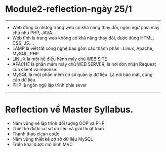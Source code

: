 # Module2-reflection-ngày 25/1
***
- Web động là những trang web có khả năng thay đổi, ngôn ngữ phía máy chủ như PHP, JAVA...
- Web tĩnh là trang web không có khả năng thay đổi,  được dùng HTML, CSS, JS....<br>
- LAMP là viết tắt công nghệ bao gồm các thành phần : Linux, Apache, MySQL, PHP.
- LINUX là một hệ điều hành máy chủ WEB SITE
- APACHE là phần mềm máy chủ WEB SERVER, là nơi đón nhận Request của client và reponse.
- MySQL là một phần mêm cơ sở quản lý dữ liệu. Là nơi bảo mật, cung cấp dữ liệu
- PHP là ngôn ngữ lập trình phía sever

***
# Reflection về Master Syllabus.
 - Nắm vững về lập trình đối tượng OOP và PHP
 - Thiết kế được cơ sở dữ liệu và giải thuật toán
- Thành thạo clean code
 - Nắm vững thiết kế cơ sở dữ liệu MySQL
 - Triển khai được mô hình MVC